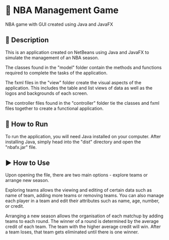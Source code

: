 # :basketball:	NBA Management Game
NBA game with GUI created using Java and JavaFX

## :book: Description
This is an application created on NetBeans using Java and JavaFX to simulate the management of an NBA season.

The classes found in the "model" folder contain the methods and functions required to complete the tasks of the application.

The fxml files in the "view" folder create the visual aspects of the application. This includes the table and list views of data as well as the logos and backgrounds of each screen. 

The controller files found in the "controller" folder tie the classes and fxml files together to create a functional application. 

## :runner: How to Run

To run the application, you will need Java installed on your computer. After installing Java, simply head into the "dist" directory and open the "nbafx.jar" file. 

## :arrow_forward: How to Use

Upon opening the file, there are two main options - explore teams or arrange new season. 

Exploring teams allows the viewing and editing of certain data such as name of team, adding more teams or removing teams. You can also manage each player in a team and edit their attributes such as name, age, number, or credit.

Arranging a new season allows the organisation of each matchup by adding teams to each round. The winner of a round is determined by the average credit of each team. The team with the higher average credit will win. After a team loses, that team gets eliminated until there is one winner. 
